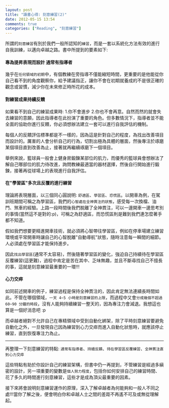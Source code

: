 ```yaml
---
layout: post
title: "讀書心得: 刻意練習(2)"
date: 2012-05-15 13:54
comments: true
categories: ["Reading", "刻意練習"]
---
```

所謂的`刻意練習`有別於我們一般所認知的`練習`，而是一套以系統化方法有效的進行自我訓練，以邁向卓越之路。書中所提到的要素如下:  

<!-- more -->

#### 專為提昇表現而設計  通常有指導者

幾乎在`任何領域的初期`中，有個教練在旁指導不僅能縮短時間，更重要的是他能從你自己看不到的角度觀察你，給予建議指正，讓你不會在初期就養成的不是很正確的觀念或習慣，減少你在未來修正時所花的成本。

#### 對練習成果持續反饋

如果看不到自己的練習成果時: 1.你不會進步 2.你也不會再意。自然而然的就會失去練習的意願，因此指導者在此扮演了重要的角色。但多數情況下，指導者並不能全面的協助你進行反饋，你必須想辦法建立一套可以進行自我評估的機制。

每個人的反饋評估標準都是不一樣的，因為這是針對自己的程度，為找出改善項目而設計的。厲害的人會分析自己的行為，切割出極為具體的層面，然後專注於琢磨某個項目直到改善為止，接著就再繼續琢磨下一個項目。

舉例來說，籃球員一般會上健身房鍛鍊某部位的肌力，而優秀的籃球員會想辦法了解自己哪部位的肌力待改進，詢問教練最適當的器材選擇，然後自行開始進行鍛鍊，接著再從球場上的表現進行自我評估。

#### 在"學習區"多次且反覆的進行練習

理論將表現層面，以三個同心圓說明: `舒適區`、`學習區`、`恐慌區`。以開車為例，在駕訓班期間可稱之為學習區，我們的`心智處在全神貫注的狀態`，感受每一次換檔、油門、煞車的經驗。上路一段時間後我們脫離了全神貫注，可以一邊開車一邊思考別的事情(當然這不是對的:p)，可稱之為舒適區，而恐慌區則是難到我們連怎麼著手都不知道。

假如我們想要更精進開車技術，就必須將心智帶往學習區，例如在停車場建立練習環境或平常開車時讓自己的心智脫離"自動導航"狀態，隨時注意每一瞬間的細節。人必須處在學習區才能保持進步。

因此`找出學習區`(通常不太容易)，然後隨著學習區的變化，強迫自己持續待在學習區反覆練習(這更難)，過程中肯定是苦在其中、乏味無趣，並且不斷尋找自己不擅長的事，這就是刻意練習最重要的一環!!! 

#### 心力交瘁

如同前述開車的例子，練習過程是保持全神貫注的，因此肯定無法連續長時間如此。不管在哪個領域，`一天 4~5 小時是刻意練習的上限`，而過程中又會`分成幾個不超過 60~90 分鐘的時段`，沒有人能夠持續練習一整天的，因為專注力會減退。我想這也算是一個好消息吧 :p

而卓越者絕對不允許自己在專精領域中受到自動化綁架，除了平時刻意練習要避免自動化之外，一旦發現自己因為練習到心力交瘁而進入自動化狀態時，就應該停止練習，直到恢復專注力為止。

------------------
  
  
再整理一下刻意練習的特點: `通常有指導者`、`持續反饋`、`待在學習區反覆練習`、`全神貫注直到心力交瘁`  

這些特點有助於你設計自己的練習架構，但書中仍一再提到，不管練習是經過多縝密的設計，另一項重要的變數是`個人努力程度`，包括你如何安排自己的練習時間、花了多久的時間進行刻意練習，這些才是成為頂尖最重要的因素。

接下來將會說明刻意練習運作的原理，深入了解卓越者為何能夠和一般人不同之處!!!當你了解之後，便會明白你和卓越人士之間的差距不再遙不可及或無從理解起。
